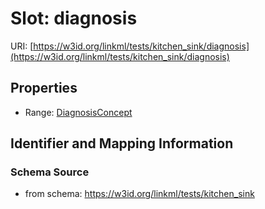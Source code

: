 # Slot: diagnosis

URI: [https://w3id.org/linkml/tests/kitchen_sink/diagnosis](https://w3id.org/linkml/tests/kitchen_sink/diagnosis)



<!-- no inheritance hierarchy -->


## Properties

 * Range: [DiagnosisConcept](DiagnosisConcept.md)



## Identifier and Mapping Information







### Schema Source


* from schema: https://w3id.org/linkml/tests/kitchen_sink



